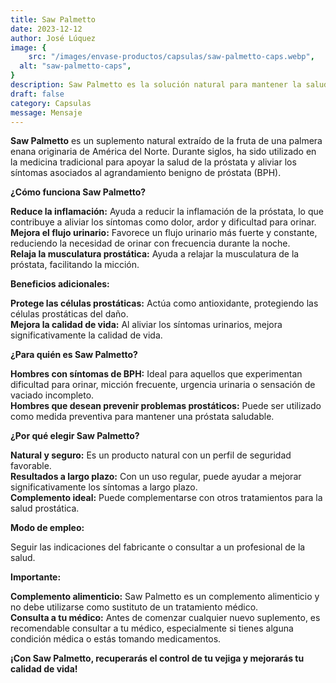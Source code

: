 ```yaml
---
title: Saw Palmetto 
date: 2023-12-12
author: José Lúquez
image: {
 	src: "/images/envase-productos/capsulas/saw-palmetto-caps.webp",
  alt: "saw-palmetto-caps",
}
description: Saw Palmetto es la solución natural para mantener la salud de la próstata
draft: false
category: Capsulas
message: Mensaje
---
```


**Saw Palmetto** es un suplemento natural extraído de la fruta de una palmera enana originaria de América del Norte. Durante siglos, ha sido utilizado en la medicina tradicional para apoyar la salud de la próstata y aliviar los síntomas asociados al agrandamiento benigno de próstata (BPH).

**¿Cómo funciona Saw Palmetto?**

**Reduce la inflamación:** Ayuda a reducir la inflamación de la próstata, lo que contribuye a aliviar los síntomas como dolor, ardor y dificultad para orinar.   
**Mejora el flujo urinario:** Favorece un flujo urinario más fuerte y constante, reduciendo la necesidad de orinar con frecuencia durante la noche.   
**Relaja la musculatura prostática:** Ayuda a relajar la musculatura de la próstata, facilitando la micción.   

**Beneficios adicionales:**

**Protege las células prostáticas:** Actúa como antioxidante, protegiendo las células prostáticas del daño.   
**Mejora la calidad de vida:** Al aliviar los síntomas urinarios, mejora significativamente la calidad de vida.   

**¿Para quién es Saw Palmetto?**

**Hombres con síntomas de BPH:** Ideal para aquellos que experimentan dificultad para orinar, micción frecuente, urgencia urinaria o sensación de vaciado incompleto.   
**Hombres que desean prevenir problemas prostáticos:** Puede ser utilizado como medida preventiva para mantener una próstata saludable.   

**¿Por qué elegir Saw Palmetto?**

**Natural y seguro:** Es un producto natural con un perfil de seguridad favorable.   
**Resultados a largo plazo:** Con un uso regular, puede ayudar a mejorar significativamente los síntomas a largo plazo.   
**Complemento ideal:** Puede complementarse con otros tratamientos para la salud prostática.   

**Modo de empleo:**

Seguir las indicaciones del fabricante o consultar a un profesional de la salud.

**Importante:**

**Complemento alimenticio:** Saw Palmetto es un complemento alimenticio y no debe utilizarse como sustituto de un tratamiento médico.   
**Consulta a tu médico:** Antes de comenzar cualquier nuevo suplemento, es recomendable consultar a tu médico, especialmente si tienes alguna condición médica o estás tomando medicamentos.   

**¡Con Saw Palmetto, recuperarás el control de tu vejiga y mejorarás tu calidad de vida!**